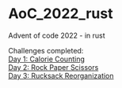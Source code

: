 # AoC_2022_rust
Advent of code 2022 - in rust

Challenges completed:  
[Day 1: Calorie Counting](https://adventofcode.com/2022/day/1)  
[Day 2: Rock Paper Scissors](https://adventofcode.com/2022/day/2)  
[Day 3: Rucksack Reorganization](https://adventofcode.com/2022/day/3)
